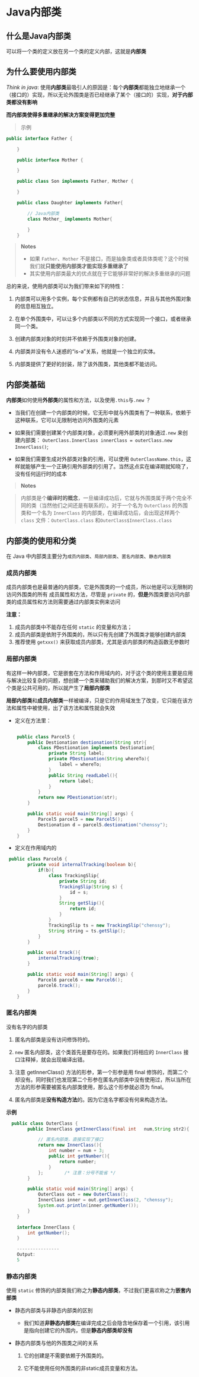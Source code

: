 # Java内部类

## 什么是Java内部类

可以将一个类的定义放在另一个类的定义内部，这就是**内部类**

## 为什么要使用内部类

*Think in java*: 使用**内部类**最吸引人的原因是：每个**内部类**都能独立地继承一个（接口的）实现，所以无论外围类是否已经继承了某个（接口的）实现，**对于内部类都没有影响**

**而内部类使得多重继承的解决方案变得更加完整**

> 示例

```java
public interface Father {

    }

    public interface Mother {

    }

    public class Son implements Father, Mother {

    }

    public class Daughter implements Father{

        // Java内部类
        class Mother_ implements Mother{

        }
    }
```

> **Notes**
> - 如果 `Father`、`Mother` 不是接口，而是抽象类或者具体类呢？这个时候我们就**只能使用内部类才能实现多重继承了**
> - 其实使用内部类最大的优点就在于它能够非常好的解决多重继承的问题

总的来说，使用内部类可以为我们带来如下的特性：

1. 内部类可以用多个实例，每个实例都有自己的状态信息，并且与其他外围对象的信息相互独立。

2. 在单个外围类中，可以让多个内部类以不同的方式实现同一个接口，或者继承同一个类。

3. 创建内部类对象的时刻并不依赖于外围类对象的创建。

4. 内部类并没有令人迷惑的“is-a”关系，他就是一个独立的实体。

5. 内部类提供了更好的封装，除了该外围类，其他类都不能访问。

## 内部类基础

**内部类**如何使用**外部类**的属性和方法，以及使用`.this`与`.new` ？

- 当我们在创建一个内部类的时候，它无形中就与外围类有了一种联系，依赖于这种联系，它可以无限制地访问外围类的元素

- 如果我们需要创建某个内部类对象，必须要利用外部类的对象通过`.new` 来创建内部类： `OuterClass.InnerClass innerClass = outerClass.new InnerClass()`;

- 如果我们需要生成对外部类对象的引用，可以使用 `OuterClassName.this`，这样就能够产生一个正确引用外部类的引用了。当然这点实在编译期就知晓了，没有任何运行时的成本


> **Notes**

> 内部类是个**编译时的概念**，一旦编译成功后，它就与外围类属于两个完全不同的类（当然他们之间还是有联系的）。对于一个名为 `OuterClass` 的外围类和一个名为 `InnerClass` 的内部类，在编译成功后，会出现这样两个 `class` 文件：`OuterClass.class` 和`OuterClass$InnerClass.class`


## 内部类的使用和分类

在 Java 中内部类主要分为`成员内部类`、`局部内部类`、`匿名内部类`、`静态内部类`

### 成员内部类

成员内部类也是最普通的内部类，它是外围类的一个成员，所以他是可以无限制的访问外围类的所有 成员属性和方法，尽管是 `private` 的，**但是**外围类要访问内部类的成员属性和方法则需要通过内部类实例来访问

**注意：**


1. 成员内部类中不能存在任何 `static` 的变量和方法；
2. 成员内部类是依附于外围类的，所以只有先创建了外围类才能够创建内部类
3. 推荐使用 `getxxx()` 来获取成员内部类，尤其是该内部类的构造函数无参数时

### 局部内部类

有这样一种内部类，它是嵌套在方法和作用域内的，对于这个类的使用主要是应用与解决比较复杂的问题，想创建一个类来辅助我们的解决方案，到那时又不希望这个类是公共可用的，所以就产生了**局部内部类**

**局部内部类**和**成员内部类**一样被编译，只是它的作用域发生了改变，它只能在该方法和属性中被使用，出了该方法和属性就会失效

- 定义在方法里：

```java

    public class Parcel5 {
        public Destionation destionation(String str){
            class PDestionation implements Destionation{
                private String label;
                private PDestionation(String whereTo){
                    label = whereTo;
                }
                public String readLabel(){
                    return label;
                }
            }
            return new PDestionation(str);
        }

        public static void main(String[] args) {
            Parcel5 parcel5 = new Parcel5();
            Destionation d = parcel5.destionation("chenssy");
        }
    }
```

- 定义在作用域内的

```java
 public class Parcel6 {
        private void internalTracking(boolean b){
            if(b){
                class TrackingSlip{
                    private String id;
                    TrackingSlip(String s) {
                        id = s;
                    }
                    String getSlip(){
                        return id;
                    }
                }
                TrackingSlip ts = new TrackingSlip("chenssy");
                String string = ts.getSlip();
            }
        }

        public void track(){
            internalTracking(true);
        }

        public static void main(String[] args) {
            Parcel6 parcel6 = new Parcel6();
            parcel6.track();
        }
    }
```

### 匿名内部类

没有名字的内部类

1. 匿名内部类是没有访问修饰符的。

2. ``new`` 匿名内部类，这个类首先是要存在的。如果我们将相应的 `InnerClass` 接口注释掉，就会出现编译出错。

3. 注意 getInnerClass() 方法的形参，第一个形参是用 final 修饰的，而第二个却没有。同时我们也发现第二个形参在匿名内部类中没有使用过，所以当所在方法的形参需要被匿名内部类使用，那么这个形参就必须为 final。

4. 匿名内部类是**没有构造方法**的。因为它连名字都没有何来构造方法。

**示例**

```java
  public class OuterClass {
        public InnerClass getInnerClass(final int   num,String str2){

            // 匿名内部类，直接实现了接口
            return new InnerClass(){
                int number = num + 3;
                public int getNumber(){
                    return number;
                }
            };        /* 注意：分号不能省 */
        }

        public static void main(String[] args) {
            OuterClass out = new OuterClass();
            InnerClass inner = out.getInnerClass(2, "chenssy");
            System.out.println(inner.getNumber());
        }
    }

    interface InnerClass {
        int getNumber();
    }

    ----------------
    Output:
    5

```


### 静态内部类
使用 `static` 修饰的内部类我们称之为**静态内部类**，不过我们更喜欢称之为**嵌套内部类**

- 静态内部类与非静态内部类的区别

   - 我们知道**非静态内部类**在编译完成之后会隐含地保存着一个引用，该引用是指向创建它的外围内，但是**静态内部类却没有**

- 静态内部类与他的外围类之间的关系

  1. 它的创建是不需要依赖于外围类的。

  2. 它不能使用任何外围类的非static成员变量和方法。



